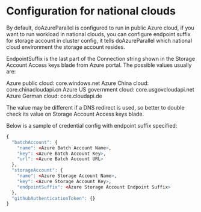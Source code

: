 # Configuration for national clouds

By default, doAzureParallel is configured to run in public Azure cloud, if you want to run workload in national clouds, you can configure endpoint suffix for storage account in cluster config, it tells doAzureParallel which national cloud environment the storage account resides.

EndpointSuffix is the last part of the Connection string shown in the Storage Account Access keys blade from Azure portal. The possible values usually are:

Azure public cloud: core.windows.net
Azure China cloud: core.chinacloudapi.cn
Azure US government cloud: core.usgovcloudapi.net
Azure German cloud: core.cloudapi.de

The value may be different if a DNS redirect is used, so better to double check its value on Storage Account Access keys blade.

Below is a sample of credential config with endpoint suffix specified:

```R
{ 
  "batchAccount": {
    "name": <Azure Batch Account Name>,
    "key": <Azure Batch Account Key>,
    "url": <Azure Batch Account URL>
  },
  "storageAccount": {
    "name": <Azure Storage Account Name>,
    "key": <Azure Storage Account Key>,
	"endpointSuffix": <Azure Storage Account Endpoint Suffix>
  },
  "githubAuthenticationToken": {}
}
```